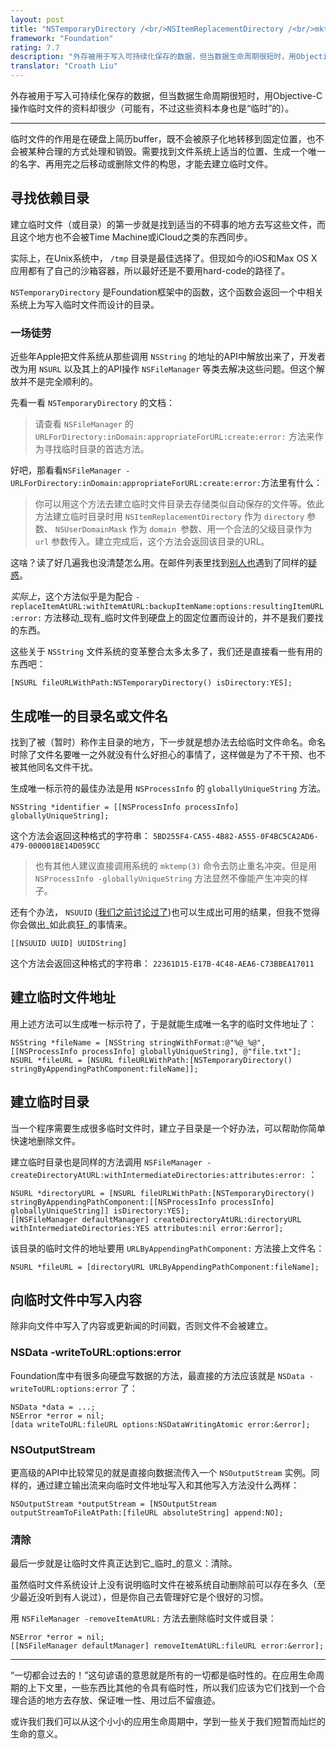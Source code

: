 ```yaml
---
layout: post
title: "NSTemporaryDirectory /<br/>NSItemReplacementDirectory /<br/>mktemp(3)"
framework: "Foundation"
rating: 7.7
description: "外存被用于写入可持续化保存的数据，但当数据生命周期很短时，用Objective-C操作临时文件的资料却很少（可能有，不过这些资料本身也是“临时”的）。"
translator: "Croath Liu"
---
```


外存被用于写入可持续化保存的数据，但当数据生命周期很短时，用Objective-C操作临时文件的资料却很少（可能有，不过这些资料本身也是“临时”的）。

* * *

临时文件的作用是在硬盘上简历buffer，既不会被原子化地转移到固定位置，也不会被某种合理的方式处理和销毁。需要找到文件系统上适当的位置、生成一个唯一的名字、再用完之后移动或删除文件的构思，才能去建立临时文件。

## 寻找依赖目录

建立临时文件（或目录）的第一步就是找到适当的不碍事的地方去写这些文件，而且这个地方也不会被Time Machine或iCloud之类的东西同步。

实际上，在Unix系统中， `/tmp` 目录是最佳选择了。但现如今的iOS和Max OS X应用都有了自己的沙箱容器，所以最好还是不要用hard-code的路径了。

`NSTemporaryDirectory` 是Foundation框架中的函数，这个函数会返回一个中相关系统上为写入临时文件而设计的目录。

### 一场徒劳

近些年Apple把文件系统从那些调用 `NSString` 的地址的API中解放出来了，开发者改为用 `NSURL` 以及其上的API操作 `NSFileManager` 等类去解决这些问题。但这个解放并不是完全顺利的。

先看一看 `NSTemporaryDirectory` 的文档：

> 请查看 `NSFileManager` 的 `URLForDirectory:inDomain:appropriateForURL:create:error:` 方法来作为寻找临时目录的首选方法。

好吧，那看看`NSFileManager -URLForDirectory:inDomain:appropriateForURL:create:error:`方法里有什么：

> 你可以用这个方法去建立临时文件目录去存储类似自动保存的文件等。依此方法建立临时目录时用  `NSItemReplacementDirectory` 作为 `directory` 参数、 `NSUserDomainMask` 作为 `domain `参数、用一个合法的父级目录作为 `url` 参数传入。建立完成后，这个方法会返回该目录的URL。

这啥？读了好几遍我也没清楚怎么用。在邮件列表里找到[别人也](http://lists.apple.com/archives/cocoa-dev/2012/Apr/msg00117.html)遇到了同样的[疑惑](http://lists.apple.com/archives/cocoa-dev/2012/Feb/msg00186.html)。

_实际上_，这个方法似乎是为配合 `-replaceItemAtURL:withItemAtURL:backupItemName:options:resultingItemURL:error:` 方法移动_现有_临时文件到硬盘上的固定位置而设计的，并不是我们要找的东西。

这些关于 `NSString` 文件系统的变革整合太多太多了，我们还是直接看一些有用的东西吧：

~~~{objective-c}
[NSURL fileURLWithPath:NSTemporaryDirectory() isDirectory:YES];
~~~

## 生成唯一的目录名或文件名

找到了被（暂时）称作主目录的地方，下一步就是想办法去给临时文件命名。命名时除了文件名要唯一之外就没有什么好担心的事情了，这样做是为了不干预、也不被其他同名文件干扰。

生成唯一标示符的最佳办法是用 `NSProcessInfo` 的 `globallyUniqueString` 方法。

~~~{objective-c}
NSString *identifier = [[NSProcessInfo processInfo] globallyUniqueString];
~~~

这个方法会返回这种格式的字符串： `5BD255F4-CA55-4B82-A555-0F4BC5CA2AD6-479-0000018E14D059CC`

> 也有其他人建议直接调用系统的 `mktemp(3)` 命令去防止重名冲突。但是用 `NSProcessInfo -globallyUniqueString` 方法显然不像能产生冲突的样子。

还有个办法， `NSUUID` ([我们之前讨论过了](http://nshipster.com/uuid-udid-unique-identifier))也可以生成出可用的结果，但我不觉得你会做出_如此疯狂_的事情来。

~~~{objective-c}
[[NSUUID UUID] UUIDString]
~~~

这个方法会返回这种格式的字符串： `22361D15-E17B-4C48-AEA6-C73BBEA17011`

## 建立临时文件地址

用上述方法可以生成唯一标示符了，于是就能生成唯一名字的临时文件地址了：

~~~{objective-c}
NSString *fileName = [NSString stringWithFormat:@"%@_%@", [[NSProcessInfo processInfo] globallyUniqueString], @"file.txt"];
NSURL *fileURL = [NSURL fileURLWithPath:[NSTemporaryDirectory() stringByAppendingPathComponent:fileName]];
~~~

## 建立临时目录

当一个程序需要生成很多临时文件时，建立子目录是一个好办法，可以帮助你简单快速地删除文件。

建立临时目录也是同样的方法调用 `NSFileManager -createDirectoryAtURL:withIntermediateDirectories:attributes:error:` ：

~~~{objective-c}
NSURL *directoryURL = [NSURL fileURLWithPath:[NSTemporaryDirectory() stringByAppendingPathComponent:[[NSProcessInfo processInfo] globallyUniqueString]] isDirectory:YES];
[[NSFileManager defaultManager] createDirectoryAtURL:directoryURL withIntermediateDirectories:YES attributes:nil error:&error];
~~~

该目录的临时文件的地址要用 `URLByAppendingPathComponent:` 方法接上文件名：

~~~{objective-c}
NSURL *fileURL = [directoryURL URLByAppendingPathComponent:fileName];
~~~

## 向临时文件中写入内容

除非向文件中写入了内容或更新闻的时间戳，否则文件不会被建立。

### NSData -writeToURL:options:error

Foundation库中有很多向硬盘写数据的方法，最直接的方法应该就是 `NSData -writeToURL:options:error` 了：

~~~{objective-c}
NSData *data = ...;
NSError *error = nil;
[data writeToURL:fileURL options:NSDataWritingAtomic error:&error];
~~~

### NSOutputStream

更高级的API中比较常见的就是直接向数据流传入一个  `NSOutputStream`  实例。同样的，通过建立输出流来向临时文件地址写入和其他写入方法没什么两样：

~~~{objective-c}
NSOutputStream *outputStream = [NSOutputStream outputStreamToFileAtPath:[fileURL absoluteString] append:NO];
~~~

### 清除

最后一步就是让临时文件真正达到它_临时_的意义：清除。

虽然临时文件系统设计上没有说明临时文件在被系统自动删除前可以存在多久（至少最近没听到有人说过），但是你自己去管理好它是个很好的习惯。

用 `NSFileManager -removeItemAtURL:` 方法去删除临时文件或目录：

~~~{objective-c}
NSError *error = nil;
[[NSFileManager defaultManager] removeItemAtURL:fileURL error:&error];
~~~

* * *

“一切都会过去的！”这句谚语的意思就是所有的一切都是临时性的。在应用生命周期的上下文里，一些东西比其他的令具有临时性，所以我们应该为它们找到一个合理合适的地方去存放、保证唯一性、用过后不留痕迹。

或许我们我们可以从这个小小的应用生命周期中，学到一些关于我们短暂而灿烂的生命的意义。
